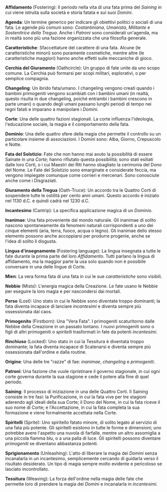 **Affidamento** (Fostering): Il periodo nella vita di una fata prima del *Saining* in cui viene istruita sulla società e storia fatata e sui suoi *Domini*.

**Agenda**: Un termine generico per indicare gli obiettivi politici o sociali di una fata. Le agende più comuni sono: *Costantiniana*, *Umanista*, *Militante* e *Sostenitrice della Tregua*. Anche i *Patroni* sono considerati un'agenda, ma in realtà sono più una fazione organizzata che una filosofia generale. 

**Caratteristiche**: Sfaccettature del carattere di una fata. Alcune (le caratteristiche minori) sono puramente cosmetiche, mentre altre (le caratteristiche maggiori) hanno anche effetti sulle meccaniche di gioco. 

**Cerchia del Giuramento** (Oathcircle): Un gruppo di fate unite da uno scopo comune. La Cerchia può formarsi per scopi militari, esplorativi, o per semplice compagnia. 

**Changeling**: Un ibrido fata/umano. I changeling vengono creati quando i bambini primogeniti vengono scambiati con i bambini umani (in realtà, questo risulta in due changeling, poiché entrambi i bambini crescono in parte umani) o quando degli umani passano lunghi periodi di tempo nei regni fatati e imparano a manipolare i *Domini*. 

**Corte**: Una delle quattro fazioni stagionali. La corte influenza l'ideologia, l'educazione sociale, la magia e il comportamento della fata. 

**Dominio**: Una delle quattro sfere della magia che permette il controllo su un particolare insieme di associazioni. I Domini sono: Alba, Giorno, Crepuscolo e Notte. 

**Fata del Solstizio**: Fate che non hanno mai avuto la possibilità di essere Sainate in una *Corte*; hanno rifiutato questa possibilità; sono stati esiliati dalle loro Corti, o i cui Maestri dei Riti hanno sbagliato la cerimonia del Dono del Nome. Le Fate del Solstizio sono emarginate e considerate feccia, ma vengono impiegate comunque come corrieri e mercenari. Sono conosciute anche come i Disgraziati. 

**Giuramento della Tregua** (Oath-Truce): Un accordo tra le Quattro Corti di sospendere tutte le ostilità per cento anni umani. Questo accordo è iniziato nel 1130 d.C. e quindi cadrà nel 1230 d.C. 

**Incantesimo** (Cantrip): La specifica applicazione magica di un *Dominio*. 

**Inanimae**: Una fata proveniente dal mondo naturale. Gli inanimae di solito nascono spontaneamente da fenomeni naturali corrispondenti a uno dei cinque elementi (aria, terra, fuoco, acqua o legno). Gli inanimae dello stesso elemento possono anche accoppiarsi per produrre progenie, anche se l'idea di solito li disgusta. 

**Lingua d'insegnamento** (Fostering language): La lingua insegnata a tutte le fate durante la prima parte del loro *Affidamento*. Tutti parlano la lingua di affidamento, ma la maggior parte la usa solo quando non è possibile conversare in una delle lingue di Corte. 

**Mien**: La vera forma fata di una fata in cui le sue *caratteristiche* sono visibili. 

**Nebbie** (Mists): L'energia magica della Creazione. Le fate usano le Nebbie per eseguire la loro magia e per nascondersi dai mortali. 

**Perso** (Lost): Uno stato in cui le Nebbie sono diventate troppo dominanti; la fata diventa incapace di lanciare *incantesimi* e diventa sempre più ossessionata dal caos. 

**Primogenito** (Firstborn): Una "Vera Fata". I primogeniti scaturitorno dalle Nebbie della Creazione in un passato lontano. I nuovi primogeniti sono o figli di altri primogeniti o *spiritelli* trasformati in fate da potenti *incantesimi*. 

**Rinchiuso** (Locked): Uno stato in cui la Tessitura è diventata troppo dominante; la fata diventa incapace di Scatenarsi e diventa sempre più ossessionata dall'ordine e dalla routine. 

**Origine**: Una delle tre "razze" di fae: *inanimae*, *changeling* e *primogeniti*.

**Patroni**: Una fazione che vuole ripristinare il governo stagionale, in cui ogni corte governa durante la sua stagione e cede il potere alla fine di quel periodo. 

**Saining**: Il processo di iniziazione in una delle Quattro Corti. Il Saining consiste in tre fasi: la Purificazione, in cui la fata vive per tre stagioni aderendo agli ideali della sua Corte; il Dono del Nome, in cui la fata riceve il suo nome di Corte; e l'Accettazione, in cui la fata completa la sua formazione e viene formalmente accettata nella Corte. 

**Spiritelli** (Sprite): Uno spiritello fatato minore, di solito legato al servizio di una fata più potente. Gli spiritelli esistono in tutte le forme e dimensioni; uno potrebbe avere l'aspetto una nuvola di farfalle, mentre un altro assomiglia a una piccola fiamma blu, o a una palla di luce. Gli spiritelli possono diventare *primogeniti* se diventano abbastanza potenti. 

**Sprigionamento** (Unleashing): L'atto di liberare la magia dei *Domini* senza incanalarla in un incantesimo, semplicemente cercando di guidarla verso il risultato desiderato. Un tipo di magia sempre molto evidente e pericoloso se lasciato incontrollato.

**Tessitura** (Weaving): La forza dell'ordine nella magia delle fate che permette loro di prendere la magia dei *Domini* e incanalarla in *incantesimi*. 
